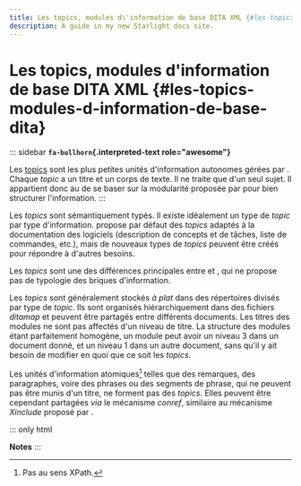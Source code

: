 ```yaml
---
title: Les topics, modules d\'information de base DITA XML {#les-topics-modules-d-information-de-base-dita}
description: A guide in my new Starlight docs site.
---
```

# Les topics, modules d\'information de base DITA XML {#les-topics-modules-d-information-de-base-dita}

::: sidebar
**`fa-bullhorn`{.interpreted-text role="awesome"}**

Les [topics]() sont les plus petites unités d\'information autonomes
gérées par . Chaque *topic* a un titre et un corps de texte. Il ne
traite que d\'un seul sujet. Il appartient donc au de se baser sur la
modularité proposée par pour bien structurer l\'information.
:::

Les *topics* sont sémantiquement typés. Il existe idéalement un type de
*topic* par type d\'information. propose par défaut des *topics* adaptés
à la documentation des logiciels (description de concepts et de tâches,
liste de commandes, etc.), mais de nouveaux types de *topics* peuvent
être créés pour répondre à d\'autres besoins.

Les *topics* sont une des différences principales entre et , qui ne
propose pas de typologie des briques d\'information.

Les *topics* sont généralement stockés *à plat* dans des répertoires
divisés par type de *topic*. Ils sont organisés hiérarchiquement dans
des fichiers *ditamap* et peuvent être partagés entre différents
documents. Les titres des modules ne sont pas affectés d\'un niveau de
titre. La structure des modules étant parfaitement homogène, un module
peut avoir un niveau 3 dans un document donné, et un niveau 1 dans un
autre document, sans qu\'il y ait besoin de modifier en quoi que ce soit
les *topics*.

Les unités d\'information atomiques[^1] telles que des remarques, des
paragraphes, voire des phrases ou des segments de phrase, qui ne peuvent
pas être munis d\'un titre, ne forment pas des *topics*. Elles peuvent
être cependant partagées *via* le mécanisme *conref*, similaire au
mécanisme *Xinclude* proposé par .

::: only
html

**Notes**
:::

[^1]: Pas au sens XPath.
